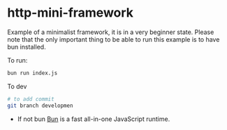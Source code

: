 # http-mini-framework

Example of a minimalist framework, it is in a very beginner state. Please note that the only important thing to be able to run this example is to have bun installed.


To run:

```bash
bun run index.js
```

To dev

```sh
# to add commit
git branch developmen
```

- If not bun
[Bun](https://bun.sh) is a fast all-in-one JavaScript runtime.
